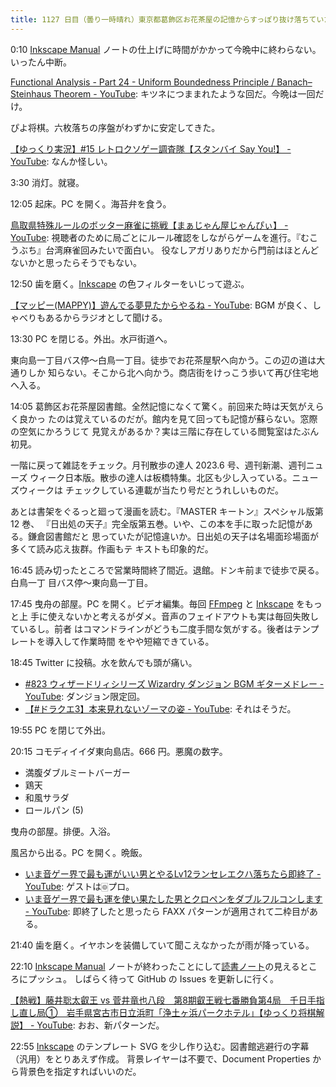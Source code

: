 ```yaml
---
title: 1127 日目（曇り一時晴れ）東京都葛飾区お花茶屋の記憶からすっぽり抜け落ちていた図書館
---
```


0:10 [Inkscape Manual] ノートの仕上げに時間がかかって今晩中に終わらない。いったん中断。

[Functional Analysis - Part 24 - Uniform Boundedness Principle / Banach–Steinhaus Theorem - YouTube](https://www.youtube.com/watch?v=Uyo_fe6FU3s&list=PLBh2i93oe2qsGKDOsuVVw-OCAfprrnGfr&index=24):
キツネにつままれたような回だ。今晩は一回だけ。

ぴよ将棋。六枚落ちの序盤がわずかに安定してきた。

[【ゆっくり実況】#15 レトロクソゲー調査隊【スタンバイ Say You!】 - YouTube](https://www.youtube.com/watch?v=Bw9pLAh-LXM):
なんか怪しい。

3:30 消灯。就寝。

12:05 起床。PC を開く。海苔弁を食う。

[鳥取県特殊ルールのボッター麻雀に挑戦【まぁじゃん屋じゃんぴぃ】 - YouTube](https://www.youtube.com/watch?v=CdqXsy5NQkc):
視聴者のために局ごとにルール確認をしながらゲームを進行。『むこうぶち』台湾麻雀回みたいで面白い。
役なしアガリありだから門前はほとんどないかと思ったらそうでもない。

12:50 歯を磨く。[Inkscape] の色フィルターをいじって遊ぶ。

[【マッピー(MAPPY)】遊んでる夢見たからやるね - YouTube](https://www.youtube.com/watch?v=D564m6tULTw):
BGM が良く、しゃべりもあるからラジオとして聞ける。

13:30 PC を閉じる。外出。水戸街道へ。

東向島一丁目バス停～白鳥一丁目。徒歩でお花茶屋駅へ向かう。この辺の道は大通りしか
知らない。そこから北へ向かう。商店街をけっこう歩いて再び住宅地へ入る。

<blockquote class="twitter-tweet"
  data-conversation="none"
  data-media-max-width="480" data-theme="dark" data-align="center">
<a href="https://twitter.com/showa_yojyo/status/1662760451980275712"></a>
</blockquote>

14:05 葛飾区お花茶屋図書館。全然記憶になくて驚く。前回来た時は天気がえらく良かっ
たのは覚えているのだが。館内を見て回っても記憶が蘇らない。窓際の空気にかろうじて
見覚えがあるか？実は三階に存在している閲覧室はたぶん初見。

一階に戻って雑誌をチェック。月刊散歩の達人 2023.6 号、週刊新潮、週刊ニューズ
ウィーク日本版。散歩の達人は板橋特集。北区も少し入っている。ニューズウィークは
チェックしている連載が当たり号だとうれしいものだ。

あとは書架をぐるっと廻って漫画を読む。『MASTER キートン』スペシャル版第 12 巻、
『日出処の天子』完全版第五巻。いや、この本を手に取った記憶がある。鎌倉図書館だと
思っていたが記憶違いか。日出処の天子は名場面珍場面が多くて読み応え抜群。作画もテ
キストも印象的だ。

16:45 読み切ったところで営業時間終了間近。退館。ドンキ前まで徒歩で戻る。白鳥一丁
目バス停～東向島一丁目。

17:45 曳舟の部屋。PC を開く。ビデオ編集。毎回 [FFmpeg] と [Inkscape] をもっと上
手に使えないかと考えるがダメ。音声のフェイドアウトも実は毎回失敗しているし。前者
はコマンドラインがどうも二度手間な気がする。後者はテンプレートを導入して作業時間
をやや短縮できている。

18:45 Twitter に投稿。水を飲んでも頭が痛い。

* [#823 ウィザードリィシリーズ Wizardry ダンジョン BGM ギターメドレー - YouTube](https://www.youtube.com/watch?v=1KDUdzWBFpM):
  ダンジョン限定回。
* [【#ドラクエ3】本来見れないゾーマの姿 - YouTube](https://www.youtube.com/watch?v=97C5pIyJoFM):
  それはそうだ。

19:55 PC を閉じて外出。

20:15 コモディイイダ東向島店。666 円。悪魔の数字。

* 満腹ダブルミートバーガー
* 鶏天
* 和風サラダ
* ロールパン (5)

曳舟の部屋。排便。入浴。

風呂から出る。PC を開く。晩飯。

* [いま音ゲー界で最も運がいい男とやるLv12ランセレエクハ落ちたら即終了 - YouTube](https://www.youtube.com/watch?v=VCaSxcKN0nc):
  ゲストは🀙プロ。
* [いま音ゲー界で最も運を使い果たした男とクロペンをダブルフルコンします - YouTube](https://www.youtube.com/watch?v=3kjWhBrMHSo):
  即終了したと思ったら FAXX パターンが適用されて二枠目がある。

21:40 歯を磨く。イヤホンを装備していて聞こえなかったが雨が降っている。

22:10 [Inkscape Manual] ノートが終わったことにして[読書ノート][note]の見えるところにプッシュ。
しばらく待って GitHub の Issues を更新しに行く。

[【熱戦】藤井聡太叡王 vs 菅井竜也八段　第8期叡王戦七番勝負第4局　千日手指し直し局①　岩手県宮古市日立浜町「浄土ヶ浜パークホテル」【ゆっくり将棋解説】 - YouTube](https://www.youtube.com/watch?v=hKXqPHk-5MA):
おお、新パターンだ。

22:55 [Inkscape] のテンプレート SVG を少し作り込む。図書館逃避行の字幕（汎用）をとりあえず作成。
背景レイヤーは不要で、Document Properties から背景色を指定すればいいのだ。

[FFmpeg]: <https://ffmpeg.org/ffmpeg.html>
[Inkscape]: <https://inkscape.org/>
[Inkscape Manual]: <http://tavmjong.free.fr/INKSCAPE/MANUAL/html/>
[note]: https://showa-yojyo.github.io/notebook/
